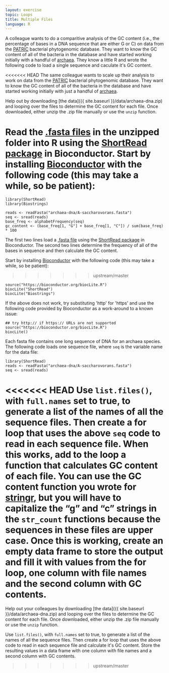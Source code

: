 ```yaml
---
layout: exercise
topic: Loops
title: Multiple Files
language: R
---
```


A colleague wants to do a comparitive analysis of the GC content (i.e., the
percentage of bases in a DNA sequence that are either G or C) on data from the
[PATRIC](http://www.patricbrc.org) bacterial phytogenomic database. They want to
know the GC content of all of the bacteria in the database and have started
working initially with a handful of
[archaea](https://en.wikipedia.org/wiki/Archaea). They know a little R and wrote
the following code to load a single sequence and caculate it's GC content.

<<<<<<< HEAD
The same colleague wants to scale up their analysis to work on data from the [PATRIC](http://www.patricbrc.org) bacterial phytogenomic database. They want to know the GC content of all of the bacteria in the database and have started working initially
with just a handful of [archaea](https://en.wikipedia.org/wiki/Archaea).

Help out by downloading [the data]({{ site.baseurl }}/data/archaea-dna.zip)
and looping over the files to determine the GC content for each file. Once
downloaded, either unzip the .zip file manually or use the `unzip` function.

Read the [.fasta files](https://en.wikipedia.org/wiki/FASTA_format) in the unzipped
folder into R using the [ShortRead package](http://www.bioconductor.org/packages/release/bioc/html/ShortRead.html) in Bioconductor. Start by installing [Bioconductor](http://www.bioconductor.org/install/) with the following code (this may take a
while, so be patient):
=======
```
library(ShortRead)
library(Biostrings)

reads <- readFasta("archaea-dna/A-saccharovorans.fasta")
seq <- sread(reads)
base_freq <- alphabetFrequency(seq)
gc_content <- (base_freq[1, "G"] + base_freq[1, "C"]) / sum(base_freq) * 100
```

The first two lines load a [.fasta file](https://en.wikipedia.org/wiki/FASTA_format)
using the [ShortRead package](http://www.bioconductor.org/packages/release/bioc/html/ShortRead.html)
in Bioconductor. The second two lines determine the frequency of all of the bases in sequence and then
calculate the GC content.

Start by installing [Bioconductor](http://www.bioconductor.org/install/)
with the following code (this may take a while, so be patient):
>>>>>>> upstream/master

```
source("https://bioconductor.org/biocLite.R")
biocLite("ShortRead")
biocLite("Biostrings")
```
If the above does not work, try substituting 'http' for 'https' and use the following code provided by Bioconductor as a work-around to a known issue:

```
## try http:// if https:// URLs are not supported
source("https://bioconductor.org/biocLite.R")
biocLite()
```

Each fasta file contains one long sequence of DNA for an archaea species. The
following code loads one sequence file, where `seq` is the variable name for the data
file:

```
library(ShortRead)
reads <- readFasta("archaea-dna/A-saccharovorans.fasta")
seq <- sread(reads)
```

<<<<<<< HEAD
Use `list.files()`, with `full.names` set to true, to generate a list of the names
of all the sequence files. Then create a for loop that uses the above `seq` code to
read in each sequence file. When this works, add to the loop a function that
calculates GC content of each file. You can use the GC content function you wrote for
[stringr]({{site.baseurl}}/exercises/Loops-stringr-R), but you will have to
capitalize the “g” and “c” strings in the `str_count` functions because the sequences
in these files are upper case. Once this is working, create an empty data frame to
store the output and fill it with values from the for loop, one column with file
names and the second column with GC contents.
=======
Help out your colleagues by downloading
[the data]({{ site.baseurl }}/data/archaea-dna.zip) and looping over the files
to determine the GC content for each file. Once downloaded, either unzip the
.zip file manually or use the `unzip` function.

Use `list.files()`, with `full.names` set to true, to generate a list of the
names of all the sequence files. Then create a for loop that uses the above code
to read in each sequence file and calculate it's GC content. Store the resulting
values in a data frame with one column with file names and a second column with
GC contents.
>>>>>>> upstream/master
